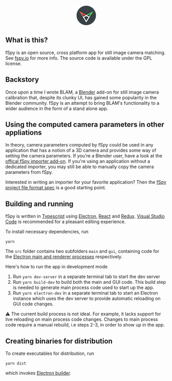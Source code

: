 <p align="center"><img src="logo.png"></p>

## What is this?

fSpy is an open source, cross platform app for still image camera matching. See [fspy.io](https://fspy.io) for more info. The source code is available under the GPL license.

## Backstory

Once upon a time I wrote BLAM, a [Blender](https://blender.org) add-on for still image camera calibration that, despite its clunky UI, has gained some popularity in the Blender community. fSpy is an attempt to bring BLAM's functionality to a wider audience in the form of a stand alone app.

## Using the computed camera parameters in other appliations

In theory, camera parameters computed by fSpy could be used in any application that has a notion of a 3D camera and provides some way of setting the camera parameters. If you're a Blender user, have a look at the [offical fSpy importer add-on](https://github.com/stuffmatic/fSpy-Blender). If you're using an application without a dedicated importer, you may still be able to manually copy the camera parameters from fSpy.

Interested in writing an importer for your favorite application? Then the [fSpy project file format spec](https://github.com/stuffmatic/fSpy/blob/develop/project_file_format.md) is a good starting point.


## Building and running

fSpy is written in [Typescript](https://www.typescriptlang.org) using [Electron](https://electronjs.org), [React](https://reactjs.org) and [Redux](https://redux.js.org). [Visual Studio Code](https://code.visualstudio.com) is recommended for a pleasant editing experience.

To install necessary dependencies, run

```
yarn
```

The `src` folder contains two subfolders `main` and `gui`, containing code for the [Electron main and renderer processes](https://electronjs.org/docs/tutorial/application-architecture) respectively.

Here's how to run the app in development mode

1. Run `yarn dev-server` in a separate terminal tab to start the dev server
2. Run `yarn build-dev` to build both the main and GUI code. This build step is needed to generate main process code used to start up the app.
3. Run `yarn electron-dev` in a separate terminal tab to start an Electron instance which uses the dev server to provide automatic reloading on GUI code changes.

⚠️ The current build process is not ideal. For example, it lacks support for live reloading on main process code changes. Changes to main process code require a manual rebuild, i.e steps 2-3, in order to show up in the app.


## Creating binaries for distribution

To create executables for distribution, run

```
yarn dist
```

which invokes [Electron builder](https://github.com/electron-userland/electron-builder).